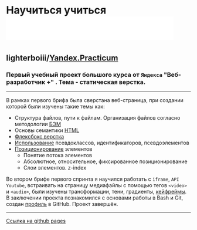 # Научиться учиться  ![Яндекс.Практикум](images/logo_place_footer.svg)
## lighterboiii/[Yandex.Practicum](https://practicum.yandex.ru/promo/long-courses/web)

 ### Первый учебный проект большого курса от `Яндекса` "Веб-разработчик +" . Тема - статическая верстка.
 ____ 
В рамках первого брифа была сверстана веб-страница, при создании которой были изучены такие темы как: 
* Структура файлов, пути к файлам. Организация файлов согласно методологии [БЭМ](styles/index.css)
* Основы семантики [HTML](index.html)
* [Флексбокс верстка](/blocks/table/table.css)
* [Использование](blocks/cards/cards__item/cards__item.css) псевдоклассов, идентификаторов, псевдоэлементов
* [Позиционирование](blocks/header/__main-illustration/header__main-illustration.css) элементов 
    - Понятие потока элементов
    - Абсолютное, относительное, фиксированное позиционирование
    - Слои элементов. z-index    


Во втором брифе первого спринта я научился работать с `iframe`, `API Youtube`, встраивать на страницу медиафайлы с помощью тегов `<video>` и `<audio>`, были изучены трансформации, тени, градиенты, [кейфреймы](blocks/rotation/rotation.css). В заключении проекта познакомился с основами работы в Bash и Git, создан [профиль](https://github.com/lighterboiii) в GitHub. Проект завершён.
___
[Ссылка на github pages](https://lighterboiii.github.io/how-to-learn-plus/)
